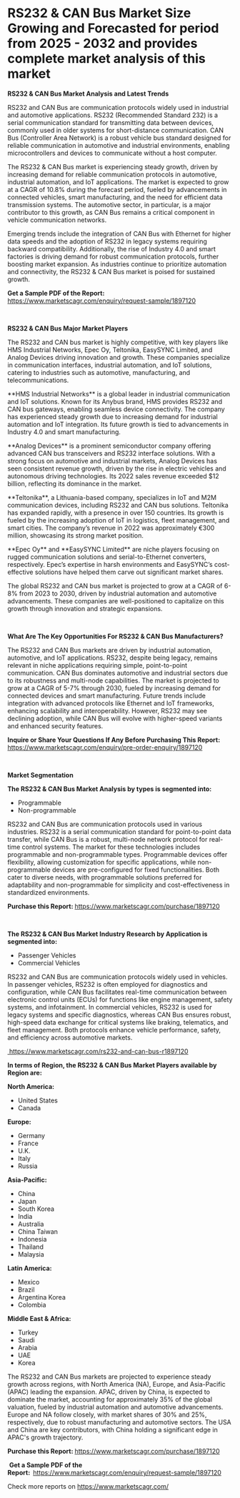 <p><h1>RS232 & CAN Bus Market Size Growing and Forecasted for period from 2025 - 2032 and provides complete market analysis of this market</h1></p><p><strong>RS232 & CAN Bus Market Analysis and Latest Trends</strong></p>
<p><p>RS232 and CAN Bus are communication protocols widely used in industrial and automotive applications. RS232 (Recommended Standard 232) is a serial communication standard for transmitting data between devices, commonly used in older systems for short-distance communication. CAN Bus (Controller Area Network) is a robust vehicle bus standard designed for reliable communication in automotive and industrial environments, enabling microcontrollers and devices to communicate without a host computer.</p><p>The RS232 & CAN Bus market is experiencing steady growth, driven by increasing demand for reliable communication protocols in automotive, industrial automation, and IoT applications. The market is expected to grow at a CAGR of 10.8% during the forecast period, fueled by advancements in connected vehicles, smart manufacturing, and the need for efficient data transmission systems. The automotive sector, in particular, is a major contributor to this growth, as CAN Bus remains a critical component in vehicle communication networks.</p><p>Emerging trends include the integration of CAN Bus with Ethernet for higher data speeds and the adoption of RS232 in legacy systems requiring backward compatibility. Additionally, the rise of Industry 4.0 and smart factories is driving demand for robust communication protocols, further boosting market expansion. As industries continue to prioritize automation and connectivity, the RS232 & CAN Bus market is poised for sustained growth.</p></p>
<p><strong>Get a Sample PDF of the Report:&nbsp;</strong> <a href="https://www.marketscagr.com/enquiry/request-sample/1897120?utm_campaign=2008&utm_medium=2&utm_source=Github&utm_content=ia&utm_term=24012025&utm_id=rs232-can-bus">https://www.marketscagr.com/enquiry/request-sample/1897120</a></p>
<p>&nbsp;</p>
<p><strong>RS232 & CAN Bus Major Market Players</strong></p>
<p><p>The RS232 and CAN bus market is highly competitive, with key players like HMS Industrial Networks, Epec Oy, Teltonika, EasySYNC Limited, and Analog Devices driving innovation and growth. These companies specialize in communication interfaces, industrial automation, and IoT solutions, catering to industries such as automotive, manufacturing, and telecommunications.</p><p>**HMS Industrial Networks** is a global leader in industrial communication and IoT solutions. Known for its Anybus brand, HMS provides RS232 and CAN bus gateways, enabling seamless device connectivity. The company has experienced steady growth due to increasing demand for industrial automation and IoT integration. Its future growth is tied to advancements in Industry 4.0 and smart manufacturing.</p><p>**Analog Devices** is a prominent semiconductor company offering advanced CAN bus transceivers and RS232 interface solutions. With a strong focus on automotive and industrial markets, Analog Devices has seen consistent revenue growth, driven by the rise in electric vehicles and autonomous driving technologies. Its 2022 sales revenue exceeded $12 billion, reflecting its dominance in the market.</p><p>**Teltonika**, a Lithuania-based company, specializes in IoT and M2M communication devices, including RS232 and CAN bus solutions. Teltonika has expanded rapidly, with a presence in over 150 countries. Its growth is fueled by the increasing adoption of IoT in logistics, fleet management, and smart cities. The company’s revenue in 2022 was approximately €300 million, showcasing its strong market position.</p><p>**Epec Oy** and **EasySYNC Limited** are niche players focusing on rugged communication solutions and serial-to-Ethernet converters, respectively. Epec’s expertise in harsh environments and EasySYNC’s cost-effective solutions have helped them carve out significant market shares.</p><p>The global RS232 and CAN bus market is projected to grow at a CAGR of 6-8% from 2023 to 2030, driven by industrial automation and automotive advancements. These companies are well-positioned to capitalize on this growth through innovation and strategic expansions.</p></p>
<p>&nbsp;</p>
<p><strong>What Are The Key Opportunities For RS232 & CAN Bus Manufacturers?</strong></p>
<p><p>The RS232 and CAN Bus markets are driven by industrial automation, automotive, and IoT applications. RS232, despite being legacy, remains relevant in niche applications requiring simple, point-to-point communication. CAN Bus dominates automotive and industrial sectors due to its robustness and multi-node capabilities. The market is projected to grow at a CAGR of 5-7% through 2030, fueled by increasing demand for connected devices and smart manufacturing. Future trends include integration with advanced protocols like Ethernet and IoT frameworks, enhancing scalability and interoperability. However, RS232 may see declining adoption, while CAN Bus will evolve with higher-speed variants and enhanced security features.</p></p>
<p><strong>Inquire or Share Your Questions If Any Before Purchasing This Report:</strong> <a href="https://www.marketscagr.com/enquiry/pre-order-enquiry/1897120?utm_campaign=2008&utm_medium=2&utm_source=Github&utm_content=ia&utm_term=24012025&utm_id=rs232-can-bus">https://www.marketscagr.com/enquiry/pre-order-enquiry/1897120</a></p>
<p>&nbsp;</p>
<p><strong>Market Segmentation</strong></p>
<p><strong>The RS232 & CAN Bus Market Analysis by types is segmented into:</strong></p>
<p><ul><li>Programmable</li><li>Non-programmable</li></ul></p>
<p><p>RS232 and CAN Bus are communication protocols used in various industries. RS232 is a serial communication standard for point-to-point data transfer, while CAN Bus is a robust, multi-node network protocol for real-time control systems. The market for these technologies includes programmable and non-programmable types. Programmable devices offer flexibility, allowing customization for specific applications, while non-programmable devices are pre-configured for fixed functionalities. Both cater to diverse needs, with programmable solutions preferred for adaptability and non-programmable for simplicity and cost-effectiveness in standardized environments.</p></p>
<p><strong>Purchase this Report:&nbsp;</strong><a href="https://www.marketscagr.com/purchase/1897120?utm_campaign=2008&utm_medium=2&utm_source=Github&utm_content=ia&utm_term=24012025&utm_id=rs232-can-bus">https://www.marketscagr.com/purchase/1897120</a></p>
<p>&nbsp;</p>
<p><strong>The RS232 & CAN Bus Market Industry Research by Application is segmented into:</strong></p>
<p><ul><li>Passenger Vehicles</li><li>Commercial Vehicles</li></ul></p>
<p><p>RS232 and CAN Bus are communication protocols widely used in vehicles. In passenger vehicles, RS232 is often employed for diagnostics and configuration, while CAN Bus facilitates real-time communication between electronic control units (ECUs) for functions like engine management, safety systems, and infotainment. In commercial vehicles, RS232 is used for legacy systems and specific diagnostics, whereas CAN Bus ensures robust, high-speed data exchange for critical systems like braking, telematics, and fleet management. Both protocols enhance vehicle performance, safety, and efficiency across automotive markets.</p></p>
<p><a href="https://www.marketscagr.com/rs232-and-can-bus-r1897120?utm_campaign=2008&utm_medium=2&utm_source=Github&utm_content=ia&utm_term=24012025&utm_id=rs232-can-bus">&nbsp;https://www.marketscagr.com/rs232-and-can-bus-r1897120</a></p>
<p><strong>In terms of Region, the RS232 & CAN Bus Market Players available by Region are:</strong></p>
<p>
    <p> <strong> North America: </strong>
        <ul>
            <li>United States</li>
            <li>Canada</li>
        </ul>
        </p> 
    <p> <strong> Europe: </strong>
        <ul>
            <li>Germany</li>
            <li>France</li>
            <li>U.K.</li>
            <li>Italy</li>
            <li>Russia</li>
        </ul>
        </p> 
    <p> <strong> Asia-Pacific: </strong>
        <ul>
            <li>China</li>
            <li>Japan</li>
            <li>South Korea</li>
            <li>India</li>
            <li>Australia</li>
            <li>China Taiwan</li>
            <li>Indonesia</li>
            <li>Thailand</li>
            <li>Malaysia</li>
        </ul>
        </p> 
    <p> <strong> Latin America: </strong>
        <ul>
            <li>Mexico</li>
            <li>Brazil</li>
            <li>Argentina Korea</li>
            <li>Colombia</li>
        </ul>
        </p> 
    <p> <strong> Middle East & Africa: </strong>
        <ul>
            <li>Turkey</li>
            <li>Saudi</li>
            <li>Arabia</li>
            <li>UAE</li>
            <li>Korea</li>
        </ul>
    </p>
    </p>
<p><p>The RS232 and CAN Bus markets are projected to experience steady growth across regions, with North America (NA), Europe, and Asia-Pacific (APAC) leading the expansion. APAC, driven by China, is expected to dominate the market, accounting for approximately 35% of the global valuation, fueled by industrial automation and automotive advancements. Europe and NA follow closely, with market shares of 30% and 25%, respectively, due to robust manufacturing and automotive sectors. The USA and China are key contributors, with China holding a significant edge in APAC's growth trajectory.</p></p>
<p><strong>Purchase this Report: </strong><a href="https://www.marketscagr.com/purchase/1897120?utm_campaign=2008&utm_medium=2&utm_source=Github&utm_content=ia&utm_term=24012025&utm_id=rs232-can-bus">https://www.marketscagr.com/purchase/1897120</a></p>
<p>&nbsp;<strong>Get a Sample PDF of the Report:&nbsp;&nbsp;</strong><a href="https://www.marketscagr.com/enquiry/request-sample/1897120?utm_campaign=2008&utm_medium=2&utm_source=Github&utm_content=ia&utm_term=24012025&utm_id=rs232-can-bus">https://www.marketscagr.com/enquiry/request-sample/1897120</a></p>
<p><strong></strong></p>
<p>Check more reports on <a href="https://www.marketscagr.com/?utm_campaign=2008&utm_medium=2&utm_source=Github&utm_content=ia&utm_term=24012025&utm_id=rs232-can-bus">https://www.marketscagr.com/</a></p>